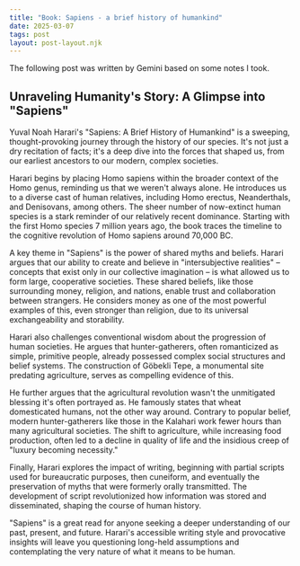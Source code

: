 ```yaml
---
title: "Book: Sapiens - a brief history of humankind"
date: 2025-03-07
tags: post
layout: post-layout.njk
---
```


The following post was written by Gemini based on some notes I took.

## Unraveling Humanity's Story: A Glimpse into "Sapiens"

Yuval Noah Harari's "Sapiens: A Brief History of Humankind" is a sweeping,
thought-provoking journey through the history of our species. It's not just a
dry recitation of facts; it's a deep dive into the forces that shaped us, from
our earliest ancestors to our modern, complex societies.

Harari begins by placing Homo sapiens within the broader context of the Homo
genus, reminding us that we weren't always alone. He introduces us to a diverse
cast of human relatives, including Homo erectus, Neanderthals, and Denisovans,
among others. The sheer number of now-extinct human species is a stark reminder
of our relatively recent dominance. Starting with the first Homo species 7
million years ago, the book traces the timeline to the cognitive revolution of
Homo sapiens around 70,000 BC.

A key theme in "Sapiens" is the power of shared myths and beliefs. Harari
argues that our ability to create and believe in "intersubjective realities" –
concepts that exist only in our collective imagination – is what allowed us to
form large, cooperative societies. These shared beliefs, like those surrounding
money, religion, and nations, enable trust and collaboration between strangers.
He considers money as one of the most powerful examples of this, even stronger
than religion, due to its universal exchangeability and storability.

Harari also challenges conventional wisdom about the progression of human
societies. He argues that hunter-gatherers, often romanticized as simple,
primitive people, already possessed complex social structures and belief
systems. The construction of Göbekli Tepe, a monumental site predating
agriculture, serves as compelling evidence of this.

He further argues that the agricultural revolution wasn't the unmitigated
blessing it's often portrayed as. He famously states that wheat domesticated
humans, not the other way around. Contrary to popular belief, modern
hunter-gatherers like those in the Kalahari work fewer hours than many
agricultural societies. The shift to agriculture, while increasing food
production, often led to a decline in quality of life and the insidious creep
of "luxury becoming necessity."

Finally, Harari explores the impact of writing, beginning with partial scripts
used for bureaucratic purposes, then cuneiform, and eventually the preservation
of myths that were formerly orally transmitted. The development of script
revolutionized how information was stored and disseminated, shaping the course
of human history.

"Sapiens" is a great read for anyone seeking a deeper understanding of our past,
present, and future. Harari's accessible writing style and provocative insights
will leave you questioning long-held assumptions and contemplating the very
nature of what it means to be human.
